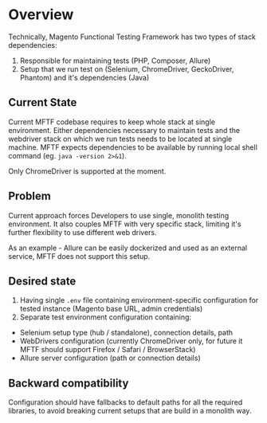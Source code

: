 # Overview

Technically, Magento Functional Testing Framework has two types of stack dependencies:
1. Responsible for maintaining tests (PHP, Composer, Allure)
2. Setup that we run test on (Selenium, ChromeDriver, GeckoDriver, Phantom) and it's dependencies (Java)

## Current State

Current MFTF codebase requires to keep whole stack at single environment. Either dependencies necessary to maintain tests and the webdriver stack on which we run tests needs to be located at single machine. MFTF expects dependencies to be available by running local shell command (eg. `java -version 2>&1`).

Only ChromeDriver is supported at the moment.

## Problem

Current approach forces Developers to use single, monolith testing environment. It also couples MFTF with very specific stack, limiting it's further flexibility to use different web drivers.

As an example - Allure can be easily dockerized and used as an external service, MFTF does not support this setup.

## Desired state

1. Having single `.env` file containing environment-specific configuration for tested instance (Magento base URL, admin credentials)
2. Separate test environment configuration containing:
  - Selenium setup type (hub / standalone), connection details, path
  - WebDrivers configuration (currently ChromeDriver only, for future it MFTF should support Firefox / Safari / BrowserStack)
  - Allure server configuration (path or connection details)

## Backward compatibility

Configuration should have fallbacks to default paths for all the required libraries, to avoid breaking current setups that are build in a monolith way.
